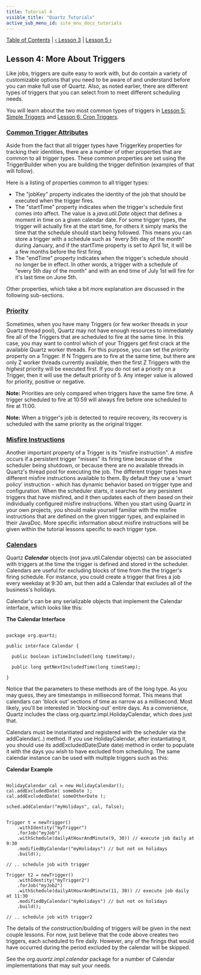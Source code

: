 ```yaml
---
title: Tutorial 4
visible_title: "Quartz Tutorials"
active_sub_menu_id: site_mnu_docs_tutorials
---
```

<div class="secNavPanel">
          <a href="./index.adoc" title="Go to Tutorial Table of Contents">Table of Contents</a> |
          <a href="tutorial-lesson-03.md" title="Go to Lesson 3">&lsaquo;&nbsp;Lesson 3</a> |
          <a href="tutorial-lesson-05.md" title="Go to Lesson 5">Lesson 5&nbsp;&rsaquo;</a>
</div>

## Lesson 4: More About Triggers

Like jobs, triggers are quite easy to work with, but do contain a variety of customizable options that you
need to be aware of and understand before you can make full use of Quartz. Also, as noted earlier, there are different
types of triggers that you can select from to meet different scheduling needs.

You will learn about the two most common types of triggers in <a href="tutorial-lesson-05.md"
    title="Tutorial Lesson 5">Lesson 5: Simple Triggers</a> and <a href="tutorial-lesson-06.md" title="Tutorial Lesson 6">Lesson 6: Cron Triggers</a>.

### [Common Trigger Attributes](#TutorialLesson4-CommonAttrs)

Aside from the fact that all trigger types have TriggerKey properties for tracking their identities, there are
a number of other properties that are common to all trigger types.  These common properties are set using the
TriggerBuilder when you are building the trigger definition (examples of that will follow).

Here is a listing of properties common to all trigger types:


+ The "jobKey" property indicates the identity of the job that should be executed when the trigger fires.
+ The "startTime" property indicates when the trigger's schedule first comes into affect.  The value is a
*java.util.Date* object that defines a moment in time on a given calendar date. For some trigger types, the
trigger will actually fire at the start time, for others it simply marks the time that the schedule should start being
followed.  This means you can store a trigger with a schedule such as "every 5th day of the month" during January,
and if the startTime property is set to April 1st, it will be a few months before the first firing.
+ The "endTime" property indicates when the trigger's schedule should no longer be in effect.  In other words, a
trigger with a schedule of "every 5th day of the month" and with an end time of July 1st will fire for it's last time
on June 5th.


Other properties, which take a bit more explanation are discussed in the following sub-sections.

### [Priority](#TutorialLesson4-Priority)

Sometimes, when you have many Triggers (or few worker threads in your Quartz thread pool), Quartz may not have
enough resources to immediately fire all of the Triggers that are scheduled to fire at the same time. In this
case, you may want to control which of your Triggers get first crack at the available Quartz worker threads. For
this purpose, you can set the *priority* property on a Trigger. If N Triggers are to fire at the same time,
but there are only Z worker threads currently available, then the first Z Triggers with the *highest* priority
will be executed first. If you do not set a priority on a Trigger, then it will use the default priority of 5.
Any integer value is allowed for priority, positive or negative.

**Note:** Priorities are only compared when triggers have the same fire time.  A trigger scheduled to fire at
10:59 will always fire before one scheduled to fire at 11:00.

**Note:** When a trigger's job is detected to require recovery, its recovery is scheduled with the same priority
as the original trigger.

### [Misfire Instructions](#TutorialLesson4-MisfireInstructions)

Another important property of a Trigger is its "misfire instruction". A misfire occurs if a persistent trigger
"misses" its firing time because of the scheduler being shutdown, or because there are no available threads in Quartz's
thread pool for executing the job. The different trigger types have different misfire instructions available to them. By
default they use a 'smart policy' instruction - which has dynamic behavior based on trigger type and configuration. When
the scheduler starts, it searches for any persistent triggers that have misfired, and it then updates each of them based
on their individually configured misfire instructions. When you start using Quartz in your own projects, you should make
yourself familiar with the misfire instructions that are defined on the given trigger types, and explained in their
JavaDoc. More specific information about misfire instructions will be given within the tutorial lessons specific to each
trigger type.

### [Calendars](#TutorialLesson4-Calendars)

Quartz ***Calendar*** objects (not java.util.Calendar objects) can be associated with triggers at the
time the trigger is defined and stored in the scheduler. Calendars are useful for excluding blocks of time from the the
trigger's firing schedule. For instance, you could create a trigger that fires a job every weekday at 9:30 am, but then
add a Calendar that excludes all of the business's holidays.

Calendar's can be any serializable objects that implement the Calendar interface, which looks like this:

**The Calendar Interface**

<pre class="prettyprint highlight"><code class="language-java" data-lang="java">
package org.quartz;

public interface Calendar {

  public boolean isTimeIncluded(long timeStamp);

  public long getNextIncludedTime(long timeStamp);

}
</code></pre>

Notice that the parameters to these methods are of the long type. As you may guess, they are timestamps in
millisecond format. This means that calendars can 'block out' sections of time as narrow as a millisecond. Most likely,
you'll be interested in 'blocking-out' entire days. As a convenience, Quartz includes the class
org.quartz.impl.HolidayCalendar, which does just that.

Calendars must be instantiated and registered with the scheduler via the addCalendar(..) method. If you use
HolidayCalendar, after instantiating it, you should use its addExcludedDate(Date date) method in order to populate it
with the days you wish to have excluded from scheduling. The same calendar instance can be used with multiple triggers
such as this:

**Calendar Example**

<pre class="prettyprint highlight"><code class="language-java" data-lang="java">
HolidayCalendar cal = new HolidayCalendar();
cal.addExcludedDate( someDate );
cal.addExcludedDate( someOtherDate );

sched.addCalendar("myHolidays", cal, false);


Trigger t = newTrigger()
    .withIdentity("myTrigger")
    .forJob("myJob")
    .withSchedule(dailyAtHourAndMinute(9, 30)) // execute job daily at 9:30
    .modifiedByCalendar("myHolidays") // but not on holidays
    .build();

// .. schedule job with trigger

Trigger t2 = newTrigger()
    .withIdentity("myTrigger2")
    .forJob("myJob2")
    .withSchedule(dailyAtHourAndMinute(11, 30)) // execute job daily at 11:30
    .modifiedByCalendar("myHolidays") // but not on holidays
    .build();

// .. schedule job with trigger2
</code></pre>


The details of the construction/building of triggers will be given in the next couple lessons. For
now, just believe that the code above creates two triggers, each scheduled to fire daily. However, any of the firings
that would have occurred during the period excluded by the calendar will be skipped.

See the *org.quartz.impl.calendar* package for a number of Calendar implementations that may suit your
needs.
